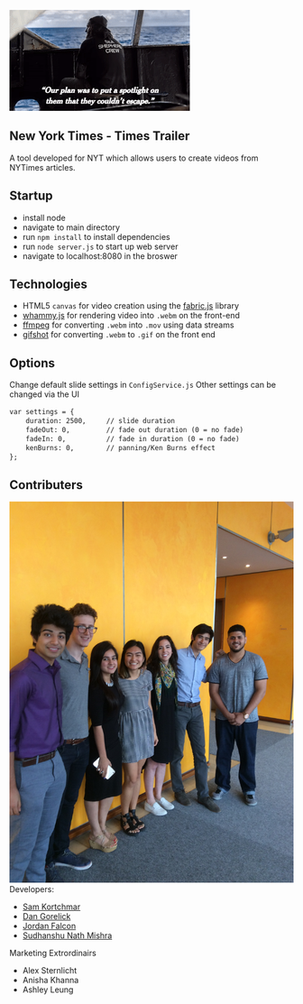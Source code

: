 ![](./assets/photos/final.gif)

## New York Times - Times Trailer
A tool developed for NYT which allows users to create videos from NYTimes articles.

## Startup

- install node
- navigate to main directory
- run `npm install` to install dependencies
- run `node server.js` to start up web server
- navigate to localhost:8080 in the broswer

## Technologies

- HTML5 `canvas` for video creation using the [fabric.js](https://github.com/kangax/fabric.js/) library
- [whammy.js](https://github.com/antimatter15/whammy) for rendering video into `.webm` on the front-end
- [ffmpeg](https://github.com/fluent-ffmpeg/node-fluent-ffmpeg) for converting `.webm` into `.mov` using data streams
- [gifshot](https://github.com/yahoo/gifshot) for converting `.webm` to `.gif` on the front end

## Options

Change default slide settings in `ConfigService.js`
Other settings can be changed via the UI
```
var settings = {
    duration: 2500, 	// slide duration
    fadeOut: 0,			// fade out duration (0 = no fade)
    fadeIn: 0,			// fade in duration (0 = no fade)
    kenBurns: 0,		// panning/Ken Burns effect
};
```

## Contributers
![](./assets/photos/team.JPG)
Developers:
- [Sam Kortchmar](https://github.com/skortchmark9)
- [Dan Gorelick](https://github.com/dqgorelick)
- [Jordan Falcon](https://github.com/j-falcon122)
- [Sudhanshu Nath Mishra](https://github.com/sudhanshunathmishra)

Marketing Extrordinairs
- Alex Sternlicht
- Anisha Khanna
- Ashley Leung
